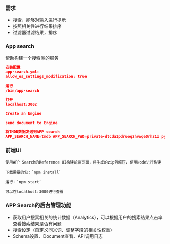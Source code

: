 ### 需求

- 搜索，能够对输入进行提示
- 按照相关性进行结果排序
- 过滤器过滤结果，排序

### App search

帮助构建一个搜索类的服务

```json
安装配置
app-search.yml:
allow_es_settings_modification: true

运行
/bin/app-search

打开
localhost:3002

Create an Engine

send document to Engine

将TMDB数据发送到APP search
APP_SEARCH_NAME=tmdb APP_SEARCH_PWD=private-dtcda1pdruoq2hvwqe8rhz1x python ./ingest_tmdb_to_appserarch.py
```

### 前端UI

```
使用APP Search的Reference UI构建前端页面，将生成的zip包解压，使用Node进行构建

下载需要的包：`npm install`

运行：`npm start`

可以在localhost:3000进行查看
```

### APP Search的后台管理功能

- 获取用户搜索相关的统计数据（Analytics），可以根据用户的搜索结果点击率查看搜索结果是否有问题
- 搜索设定（自定义同义词、调整字段的相关性权重）
- Schema设置、Document查看、API调用日志